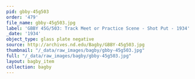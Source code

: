 ```yaml
---
pid: gbby-45g503
order: '479'
file_name: gbby-45g503.jpg
label: 'GBBY 45G/503: Track Meet or Practice Scene - Shot Put - 1934'
_date: '1934'
object_type: glass plate negative
source: http://archives.nd.edu/Bagby/GBBY-45g503.jpg
thumbnail: "/_data/raw_images/bagby/gbby-45g503.jpg"
full: "/_data/raw_images/bagby/gbby-45g503.jpg"
layout: bagby_item
collection: bagby
---
```


